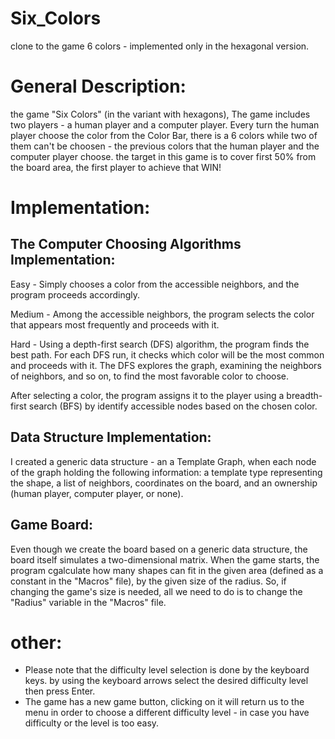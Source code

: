 # Six_Colors
clone to the game 6 colors - implemented only in the hexagonal version.

# General Description:
the game "Six Colors" (in the variant with hexagons), The game includes two players - a human player and a computer player.
Every turn the human player choose the color from the Color Bar, there is a 6 colors while two of them can't be choosen - the previous colors that the human player and the computer player choose.
the target in this game is to cover first 50% from the board area, the first player to achieve that WIN!

# Implementation:

## The Computer Choosing Algorithms Implementation:

Easy - Simply chooses a color from the accessible neighbors, and the program proceeds accordingly.

Medium - Among the accessible neighbors, the program selects the color that appears most frequently and proceeds with it.

Hard - Using a depth-first search (DFS) algorithm, the program finds the best path. For each DFS run, it checks which color will be the most common and proceeds with it. The DFS explores the graph, examining the neighbors of neighbors, and so on, to find the most favorable color to choose.

After selecting a color, the program assigns it to the player using a breadth-first search (BFS) by identify accessible nodes based on the chosen color.

## Data Structure Implementation:

I created a generic data structure - an a Template Graph, when each node of the graph holding the following information: a template type representing the shape, a list of neighbors, coordinates on the board, and an ownership (human player, computer player, or none).

## Game Board:

Even though we create the board based on a generic data structure, the board itself simulates a two-dimensional matrix. 
When the game starts, the program cgalculate how many shapes can fit in the given area (defined as a constant in the "Macros" file), by the given size of the radius. 
So, if changing the game's size is needed, all we need to do is to change the "Radius" variable in the "Macros" file.

# other:
- Please note that the difficulty level selection is done by the keyboard keys. by using the keyboard arrows select the desired difficulty level then press Enter.
- The game has a new game button, clicking on it will return us to the menu in order to choose a different difficulty level - in case you have difficulty or the level is too easy.  

